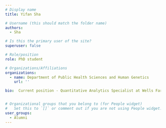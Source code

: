 ```yaml
---
# Display name
title: Yifan Sha

# Username (this should match the folder name)
authors:
  - Sha

# Is this the primary user of the site?
superuser: false

# Role/position
role: PhD student 

# Organizations/Affiliations
organizations:
  - name: Department of Public Health Sciences and Human Genetics
    url: ''

bio:  Current position - Quantitative Analytics Specialist at Wells Fargo


# Organizational groups that you belong to (for People widget)
#   Set this to `[]` or comment out if you are not using People widget.
user_groups:
  - Alumni
---
```


 

